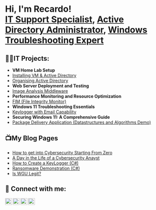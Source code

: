 <h1>Hi, I'm Recardo! <br/><a href="https://github.com/joshmadakor1">IT Support Specialist</a>, <a href="https://www.linkedin.com/in/joshmadakor/">Active Directory Administrator</a>, <a href="https://www.youtube.com/c/joshmadakor">Windows Troubleshooting Expert</a></h1>

<h2>👨‍💻IT Projects:</h2>

- <b>VM Home Lab Setup</b>
- [Installing VM & Active Directory](https://github.com/RecardoIT/Installing-Active-Directory)
- [Organising Active Directory](https://github.com/RecardoIT/Organising-Active-Directory)
- <b>Web Server Deployment and Testing</b>
- [Image Analysis Middleware](https://github.com/joshmadakor1/4chan-Image-Analysis-Middleware-C964) <b><i></b></i>
- <b>Performance Monitoring and Resource Optimization</b>
- [FIM (File Integrity Monitor)](https://github.com/joshmadakor1/PowerShell-Integrity-FIM)
- <b>Windows 11 Troubleshooting Essentials</b>
- [Keylogger with Email Capability](https://github.com/joshmadakor1/Key-Logger-With-Email)
- <b>Securing Windows 11: A Comprehensive Guide</b>
- [Package Delivery Application (Datastructures and Algorithms Demo)](https://github.com/joshmadakor1/Package-Delivery-Pathfinding-Algorithm)

<h2>📺My Blog Pages</h2>

- [How to get into Cybersecurity Starting From Zero](https://www.youtube.com/watch?v=a83ASGn_V_s)
- [A Day in the Life of a Cybersecurity Anayst](https://www.youtube.com/watch?v=uHy3oM7NnoU)
- [How to Create a KeyLogger (C#)](https://www.youtube.com/watch?v=N-L9hklSlNk)
- [Ransomware Demonstration (C#)](https://www.youtube.com/watch?v=OfvdQeh79s0)
- [Is WGU Legit?](https://www.youtube.com/watch?v=E2MwRWxDBkA)

<h2> 🤳 Connect with me:</h2>

[<img align="left" alt="JoshMadakor | YouTube" width="22px" src="https://cdn.jsdelivr.net/npm/simple-icons@v3/icons/youtube.svg" />][youtube]
[<img align="left" alt="JoshMadakor | Twitter" width="22px" src="https://cdn.jsdelivr.net/npm/simple-icons@v3/icons/twitter.svg" />][twitter]
[<img align="left" alt="JoshMadakor | LinkedIn" width="22px" src="https://cdn.jsdelivr.net/npm/simple-icons@v3/icons/linkedin.svg" />][linkedin]
[<img align="left" alt="JoshMadakor | Instagram" width="22px" src="https://cdn.jsdelivr.net/npm/simple-icons@v3/icons/instagram.svg" />][instagram]

[twitter]: https://twitter.com/joshmadakor
[youtube]: https://www.youtube.com/c/joshmadakor
[instagram]: https://www.instagram.com/joshmadakor/
[linkedin]: (https://www.linkedin.com/in/recardo-carlin-4073b5335/)
